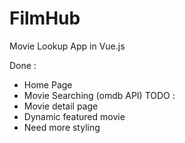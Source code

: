 # FilmHub

Movie Lookup App in Vue.js

Done : 
 - Home Page
 - Movie Searching (omdb API)
TODO :
 - Movie detail page
 - Dynamic featured movie
 - Need more styling
